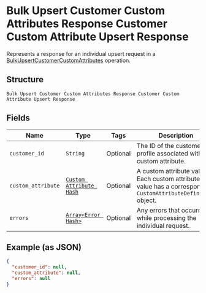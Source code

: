 
# Bulk Upsert Customer Custom Attributes Response Customer Custom Attribute Upsert Response

Represents a response for an individual upsert request in a [BulkUpsertCustomerCustomAttributes](../../doc/api/customer-custom-attributes.md#bulk-upsert-customer-custom-attributes) operation.

## Structure

`Bulk Upsert Customer Custom Attributes Response Customer Custom Attribute Upsert Response`

## Fields

| Name | Type | Tags | Description |
|  --- | --- | --- | --- |
| `customer_id` | `String` | Optional | The ID of the customer profile associated with the custom attribute. |
| `custom_attribute` | [`Custom Attribute Hash`](../../doc/models/custom-attribute.md) | Optional | A custom attribute value. Each custom attribute value has a corresponding<br>`CustomAttributeDefinition` object. |
| `errors` | [`Array<Error Hash>`](../../doc/models/error.md) | Optional | Any errors that occurred while processing the individual request. |

## Example (as JSON)

```json
{
  "customer_id": null,
  "custom_attribute": null,
  "errors": null
}
```

